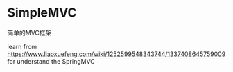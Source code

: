 # SimpleMVC
简单的MVC框架 

learn from  https://www.liaoxuefeng.com/wiki/1252599548343744/1337408645759009
for understand the SpringMVC
